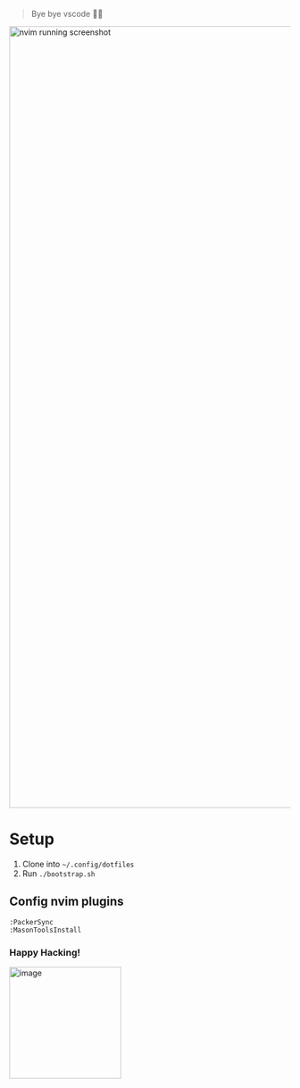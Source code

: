 > Bye bye vscode 👋🏽

<img width="1400" alt="nvim running screenshot" src="https://user-images.githubusercontent.com/27580836/235738484-d57b9e9d-8d7e-42e1-aa05-a5865a70d7ec.png">

# Setup
1. Clone into `~/.config/dotfiles`
2. Run `./bootstrap.sh`

## Config nvim plugins
```vim
:PackerSync
:MasonToolsInstall
```

### Happy Hacking!
<img width="200" alt="image" src="https://media.tenor.com/y2JXkY1pXkwAAAAM/cat-computer.gif">

